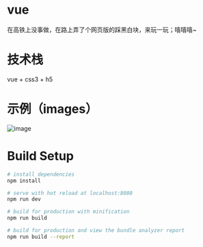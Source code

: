 # vue

在高铁上没事做，在路上弄了个网页版的踩黑白块，来玩一玩；嘻嘻嘻~

# 技术栈

vue + css3 + h5

# 示例（images）

![image](https://github.com/SupermanWenZai/BlackWhiteBlock/blob/master/src/assets/images/block.png)

# Build Setup

``` bash
# install dependencies
npm install

# serve with hot reload at localhost:8080
npm run dev

# build for production with minification
npm run build

# build for production and view the bundle analyzer report
npm run build --report
```
